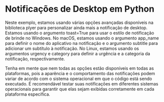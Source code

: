# Notificações de Desktop em Python

Neste exemplo, estamos usando várias opções avançadas disponíveis na biblioteca plyer para personalizar ainda mais a notificação de desktop. Estamos usando o argumento toast=True para usar o estilo de notificação de brinde no Windows. No macOS, estamos usando o argumento app_name para definir o nome do aplicativo na notificação e o argumento subtitle para adicionar um subtítulo à notificação. No Linux, estamos usando os argumentos urgency e category para definir a urgência e a categoria da notificação, respectivamente.

Tenha em mente que nem todas as opções estão disponíveis em todas as plataformas, pois a aparência e o comportamento das notificações podem variar de acordo com o sistema operacional em que o código está sendo executado. É recomendável testar suas notificações em diferentes sistemas operacionais para garantir que elas sejam exibidas corretamente em cada plataforma específica.
